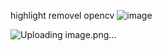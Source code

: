 highlight removel opencv
![image](https://github.com/user-attachments/assets/badcc180-b24a-4d23-b04f-f7b17575adfa)



![Uploading image.png…]()


